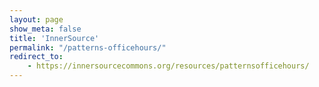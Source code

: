 ```yaml
---
layout: page
show_meta: false
title: 'InnerSource'
permalink: "/patterns-officehours/"
redirect_to: 
    - https://innersourcecommons.org/resources/patternsofficehours/
---
```

